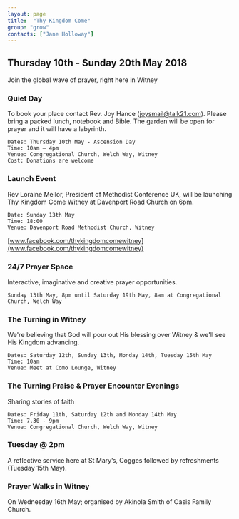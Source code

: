 ```yaml
---
layout: page
title:  "Thy Kingdom Come"
group: "grow"
contacts: ["Jane Holloway"]
---
```


## Thursday 10th - Sunday 20th May 2018
Join the global wave of prayer, right here in Witney

### Quiet Day
To book your place contact Rev. Joy Hance (joysmail@talk21.com). Please bring a packed lunch, notebook and Bible. The garden will be open for prayer and it will have a labyrinth.
 
    Dates: Thursday 10th May - Ascension Day
    Time: 10am – 4pm
    Venue: Congregational Church, Welch Way, Witney
    Cost: Donations are welcome
    
### Launch Event
Rev Loraine Mellor, President of Methodist Conference UK, will be launching Thy Kingdom Come Witney at Davenport Road Church on  6pm.
 
    Date: Sunday 13th May
    Time: 18:00
    Venue: Davenport Road Methodist Church, Witney

[www.facebook.com/thykingdomcomewitney](www.facebook.com/thykingdomcomewitney)

### 24/7 Prayer Space
Interactive, imaginative and creative prayer opportunities.
 
    Sunday 13th May, 8pm until Saturday 19th May, 8am at Congregational Church, Welch Way

### The Turning in Witney
We're believing that God will pour out His blessing over Witney & we'll see His Kingdom advancing.

    Dates: Saturday 12th, Sunday 13th, Monday 14th, Tuesday 15th May
    Time: 10am
    Venue: Meet at Como Lounge, Witney
    
### The Turning Praise & Prayer Encounter Evenings
Sharing stories of faith

    Dates: Friday 11th, Saturday 12th and Monday 14th May
    Time: 7.30 - 9pm
    Venue: Congregational Church, Welch Way, Witney

### Tuesday @ 2pm 
A reflective service here at St Mary’s, Cogges followed by refreshments (Tuesday 15th May).

### Prayer Walks in Witney
On Wednesday 16th May; organised by Akinola Smith of Oasis Family Church.
